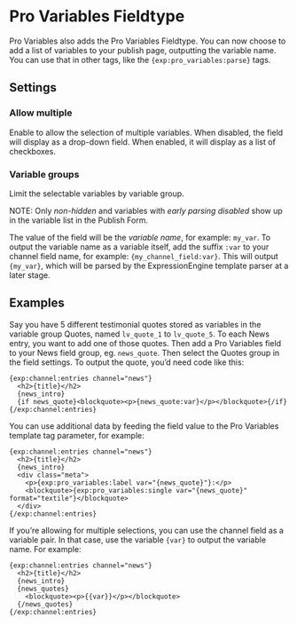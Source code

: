 <!--
    This source file is part of the open source project
    ExpressionEngine User Guide (https://github.com/ExpressionEngine/ExpressionEngine-User-Guide)

    @link      https://expressionengine.com/
    @copyright Copyright (c) 2003-2020, Packet Tide, LLC (https://packettide.com)
    @license   https://expressionengine.com/license Licensed under Apache License, Version 2.0
-->

# Pro Variables Fieldtype

Pro Variables also adds the Pro Variables Fieldtype. You can now choose to add a list of variables to your publish page, outputting the variable name. You can use that in other tags, like the `{exp:pro_variables:parse}` tags. 

## Settings

### Allow multiple

Enable to allow the selection of multiple variables. When disabled, the field will display as a drop-down field. When enabled, it will display as a list of checkboxes.

### Variable groups

Limit the selectable variables by variable group.

NOTE: Only _non-hidden_ and variables with _early parsing disabled_ show up in the variable list in the Publish Form.

The value of the field will be the _variable name_, for example: `my_var`. To output the variable name as a variable itself, add the suffix `:var` to your channel field name, for example: `{my_channel_field:var}`. This will output `{my_var}`, which will be parsed by the ExpressionEngine template parser at a later stage.

## Examples

Say you have 5 different testimonial quotes stored as variables in the variable group Quotes, named `lv_quote_1` to `lv_quote_5`. To each News entry, you want to add one of those quotes. Then add a Pro Variables field to your News field group, eg. `news_quote`. Then select the Quotes group in the field settings. To output the quote, you’d need code like this:

    {exp:channel:entries channel="news"}
      <h2>{title}</h2>
      {news_intro}
      {if news_quote}<blockquote><p>{news_quote:var}</p></blockquote>{/if}
    {/exp:channel:entries}

You can use additional data by feeding the field value to the Pro Variables template tag parameter, for example:

    {exp:channel:entries channel="news"}
      <h2>{title}</h2>
      {news_intro}
      <div class="meta">
        <p>{exp:pro_variables:label var="{news_quote}"}:</p>
        <blockquote>{exp:pro_variables:single var="{news_quote}" format="textile"}</blockquote>
      </div>
    {/exp:channel:entries}

If you’re allowing for multiple selections, you can use the channel field as a variable pair. In that case, use the variable `{var}` to output the variable name. For example:

    {exp:channel:entries channel="news"}
      <h2>{title}</h2>
      {news_intro}
      {news_quotes}
        <blockquote><p>{{var}}</p></blockquote>
      {/news_quotes}
    {/exp:channel:entries}